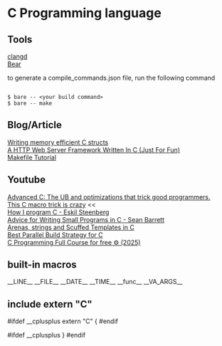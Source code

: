 # C Programming language

## Tools

[clangd](https://clangd.llvm.org/)  
[Bear](https://github.com/rizsotto/Bear)

to generate a compile_commands.json file, run the following command

```console

$ bare -- <your build command>
$ bare -- make

```

## Blog/Article

[Writing memory efficient C structs](https://tomscheers.github.io/2025/07/29/writing-memory-efficient-structs-post.html)  
[A HTTP Web Server Framework Written In C (Just For Fun)](https://github.com/infraredCoding/cerveur)  
[Makefile Tutorial](https://makefiletutorial.com/)

## Youtube

[Advanced C: The UB and optimizations that trick good programmers.](https://www.youtube.com/watch?v=w3_e9vZj7D8)  
[This C macro trick is crazy](https://www.youtube.com/watch?v=VdmeoMZjIgs) <<  
[How I program C - Eskil Steenberg](https://www.youtube.com/watch?v=443UNeGrFoM)  
[Advice for Writing Small Programs in C - Sean Barrett](https://www.youtube.com/watch?v=eAhWIO1Ra6M)  
[Arenas, strings and Scuffed Templates in C](https://www.youtube.com/watch?v=3IAlJSIjvH0)  
[Best Parallel Build Strategy for C](https://www.youtube.com/watch?v=nRwGKqU5na0)  
[C Programming Full Course for free ⚙️ (2025)](https://www.youtube.com/watch?v=xND0t1pr3KY)

## built-in macros

\_\_LINE\_\_
\_\_FILE\_\_
\_\_DATE\_\_
\_\_TIME\_\_
\_\_func\_\_
\_\_VA_ARGS\_\_

## include extern "C"

#ifdef \_\_cplusplus
extern "C" {
#endif

#ifdef \_\_cplusplus
}
#endif
